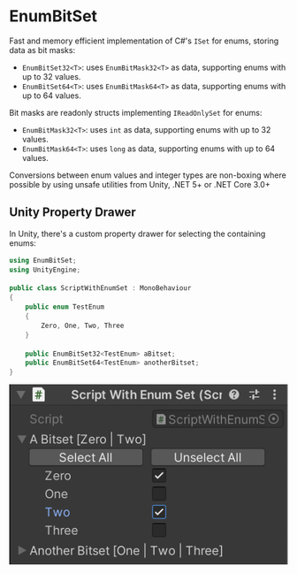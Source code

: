 # EnumBitSet
Fast and memory efficient implementation of C#'s `ISet` for enums, storing data
as bit masks:
- `EnumBitSet32<T>`: uses `EnumBitMask32<T>` as data, supporting enums with up to 32 values.
- `EnumBitSet64<T>`: uses `EnumBitMask64<T>` as data, supporting enums with up to 64 values.

Bit masks are readonly structs implementing `IReadOnlySet` for enums:
- `EnumBitMask32<T>`: uses `int` as data, supporting enums with up to 32 values.
- `EnumBitMask64<T>`: uses `long` as data, supporting enums with up to 64 values.

Conversions between enum values and integer types are non-boxing where possible
by using unsafe utilities from Unity, .NET 5+ or .NET Core 3.0+

## Unity Property Drawer
In Unity, there's a custom property drawer for selecting the containing enums:

```cs
using EnumBitSet;
using UnityEngine;

public class ScriptWithEnumSet : MonoBehaviour
{
    public enum TestEnum
    {
        Zero, One, Two, Three
    }

    public EnumBitSet32<TestEnum> aBitset;
    public EnumBitSet64<TestEnum> anotherBitset;
}
```

![](Extras~/CustomDrawer.png)